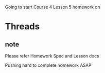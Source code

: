 Going to start Course 4 Lesson 5 homework on

# Threads

## note

Please refer Homework Spec and Lesson docs

Pushing hard to complete homework ASAP